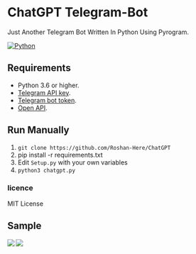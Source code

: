 # ChatGPT Telegram-Bot

Just Another Telegram Bot Written In Python Using Pyrogram.

[![Python](http://forthebadge.com/images/badges/made-with-python.svg)](https://python.org)

## Requirements

- Python 3.6 or higher.
- [Telegram API key](https://core.telegram.org/api/obtaining_api_id).
- [Telegram bot token](//t.me/botfather).
- [Open API](https://beta.openai.com/).

## Run Manually

1. `git clone https://github.com/Roshan-Here/ChatGPT`
2. pip install -r requirements.txt
3. Edit `Setup.py` with your own variables
4. `python3 chatgpt.py`

### licence
MIT License


## Sample
<img align="left" src="https://te.legra.ph/file/4a32aed881ff8519ecccf.jpg">
<img align="left" src="https://te.legra.ph/file/17594c545b50030a7a055.jpg">

